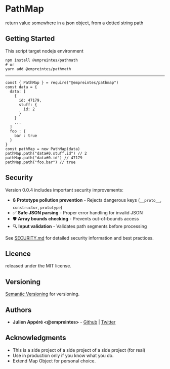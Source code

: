 # PathMap

return value somewhere in a json object, from a dotted string path

## Getting Started
This script target nodejs environment

    npm install @empreintes/pathmath
    # or
    yarn add @empreintes/pathmath

---
    const { PathMap } = require("@empreintes/pathmap")
    const data = {
      data: [
        {
          id: 47179,
          stuff: {
            id: 2
          }
        }
        ...
      ]
      foo : {
        bar : true
      }
    }
    const pathMap = new PathMap(data)
    pathMap.path("data#0.stuff.id") // 2
    pathMap.path("data#0.id") // 47179
    pathMap.path("foo.bar") // true

## Security

Version 0.0.4 includes important security improvements:

- 🔒 **Prototype pollution prevention** - Rejects dangerous keys (`__proto__`, `constructor`, `prototype`)
- ✅ **Safe JSON parsing** - Proper error handling for invalid JSON
- 🛡️ **Array bounds checking** - Prevents out-of-bounds access
- 🔍 **Input validation** - Validates path segments before processing

See [SECURITY.md](SECURITY.md) for detailed security information and best practices.

## Licence

released under the MIT license.

## Versioning

[Semantic Versioning](http://semver.org/) for versioning.

## Authors

- **Julien Appéré <@empreintes>** -
  [Github](https://github.com/empreintes) | [Twitter](https://twitter.com/empreintes)

## Acknowledgments

- This is a side project of a side project of a side project (for real)
- Use in production only if you know what you do.
- Extend Map Object for personal choice. 